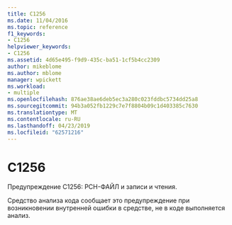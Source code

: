 ```yaml
---
title: C1256
ms.date: 11/04/2016
ms.topic: reference
f1_keywords:
- C1256
helpviewer_keywords:
- C1256
ms.assetid: 4d65e495-f9d9-435c-ba51-1cf5b4cc2309
author: mikeblome
ms.author: mblome
manager: wpickett
ms.workload:
- multiple
ms.openlocfilehash: 876ae38ae6deb5ec3a280c023fddbc5734dd25a8
ms.sourcegitcommit: 94b3a052fb1229c7e7f8804b09c1d403385c7630
ms.translationtype: MT
ms.contentlocale: ru-RU
ms.lasthandoff: 04/23/2019
ms.locfileid: "62571216"
---
```

# <a name="c1256"></a>C1256
Предупреждение C1256: PCH-ФАЙЛ и записи и чтения.

 Средство анализа кода сообщает это предупреждение при возникновении внутренней ошибки в средстве, не в коде выполняется анализ.